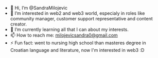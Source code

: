 - 👋 Hi, I’m @SandraMilojevic
- 👀 I’m interested in web2 and web3 world, especialy in roles like community manager, customer support representative and content creator.
- 🌱 I’m currently learning all that I can about my interests.
- 📫 How to reach me: milojevicsandra0@gmail.com
- ⚡ Fun fact: went to nursing high school than masteres degree in Croatian language and literature, now I'm interested in web3 :D 

<!---
SandraMilojevic/SandraMilojevic is a ✨ special ✨ repository because its `README.md` (this file) appears on your GitHub profile.
You can click the Preview link to take a look at your changes.
--->
